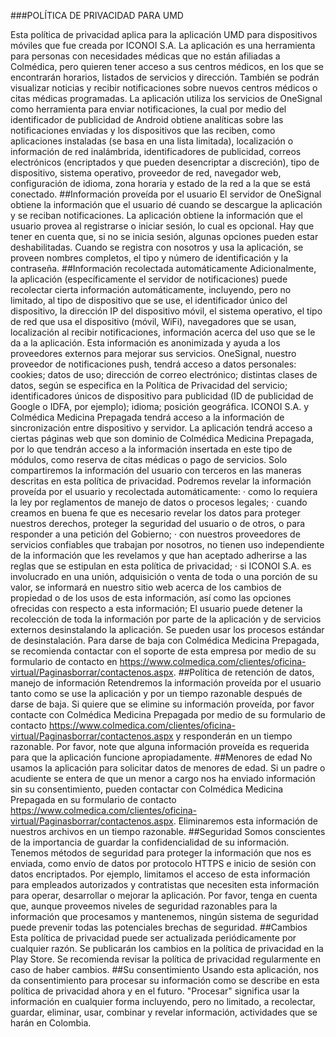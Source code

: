 ###POLÍTICA DE PRIVACIDAD PARA UMD
 
Esta política de privacidad aplica para la aplicación UMD para dispositivos móviles que fue creada por ICONOI S.A. La aplicación es una herramienta para personas con necesidades médicas que no están afiliadas a Colmédica, pero quieren tener acceso a sus centros médicos, en los que se encontrarán horarios, listados de servicios y dirección. También se podrán visualizar noticias y recibir notificaciones sobre nuevos centros médicos o citas médicas programadas.
La aplicación utiliza los servicios de OneSignal como herramienta para enviar notificaciones, la cual por medio del identificador de publicidad de Android obtiene analíticas sobre las notificaciones enviadas y los dispositivos que las reciben, como aplicaciones instaladas (se basa en una lista limitada), localización o información de red inalámbrida, identificadores de publicidad, correos electrónicos (encriptados y que pueden desencriptar a discreción), tipo de dispositivo, sistema operativo, proveedor de red, navegador web, configuración de idioma, zona horaria y estado de la red a la que se está conectado.
##Información proveída por el usuario
El servidor de OneSignal obtiene la información que el usuario dé cuando se descargue la aplicación y se reciban notificaciones. La aplicación obtiene la información que el usuario provea al registrarse o iniciar sesión, lo cual es opcional. Hay que tener en cuenta que, si no se inicia sesión, algunas opciones pueden estar deshabilitadas.
Cuando se registra con nosotros y usa la aplicación, se proveen nombres completos, el tipo y número de identificación y la contraseña.
##Información recolectada automáticamente
Adicionalmente, la aplicación (específicamente el servidor de notificaciones) puede recolectar cierta información automáticamente, incluyendo, pero no limitado, al tipo de dispositivo que se use, el identificador único del dispositivo, la dirección IP del dispositivo móvil, el sistema operativo, el tipo de red que usa el dispositivo (móvil, WiFi), navegadores que se usan, localización al recibir notificaciones, información acerca del uso que se le da a la aplicación. Esta información es anonimizada y ayuda a los proveedores externos para mejorar sus servicios.
OneSignal, nuestro proveedor de notificaciones push, tendrá acceso a datos personales: cookies; datos de uso; dirección de correo electrónico; distintas clases de datos, según se especifica en la Política de Privacidad del servicio; identificadores únicos de dispositivo para publicidad (ID de publicidad de Google o IDFA, por ejemplo); idioma; posición geográfica.
ICONOI S.A. y Colmédica Medicina Prepagada tendrá acceso a la información de sincronización entre dispositivo y servidor.
La aplicación tendrá acceso a ciertas páginas web que son dominio de Colmédica Medicina Prepagada, por lo que tendrán acceso a la información insertada en este tipo de módulos, como reserva de citas médicas o pago de servicios.
Solo compartiremos la información del usuario con terceros en las maneras descritas en esta política de privacidad.
Podremos revelar la información proveída por el usuario y recolectada automáticamente:
·	como lo requiera la ley por reglamentos de manejo de datos o procesos legales;
·	cuando creamos en buena fe que es necesario revelar los datos para proteger nuestros derechos, proteger la seguridad del usuario o de otros, o para responder a una petición del Gobierno;
·	con nuestros proveedores de servicios confiables que trabajan por nosotros, no tienen uso independiente de la información que les revelamos y que han aceptado adherirse a las reglas que se estipulan en esta política de privacidad;
·	si ICONOI S.A. es involucrado en una unión, adquisición o venta de toda o una porción de su valor, se informará en nuestro sitio web acerca de los cambios de propiedad o de los usos de esta información, así como las opciones ofrecidas con respecto a esta información;
El usuario puede detener la recolección de toda la información por parte de la aplicación y de servicios externos desinstalando la aplicación. Se pueden usar los procesos estándar de desinstalación. Para darse de baja con Colmédica Medicina Prepagada, se recomienda contactar con el soporte de esta empresa por medio de su formulario de contacto en https://www.colmedica.com/clientes/oficina-virtual/Paginasborrar/contactenos.aspx.
##Política de retención de datos, manejo de información
Retendremos la información proveída por el usuario tanto como se use la aplicación y por un tiempo razonable después de darse de baja. Si quiere que se elimine su información proveída, por favor contacte con Colmédica Medicina Prepagada por medio de su formulario de contacto https://www.colmedica.com/clientes/oficina-virtual/Paginasborrar/contactenos.aspx y responderán en un tiempo razonable. Por favor, note que alguna información proveída es requerida para que la aplicación funcione apropiadamente.
##Menores de edad
No usamos la aplicación para solicitar datos de menores de edad. Si un padre o acudiente se entera de que un menor a cargo nos ha enviado información sin su consentimiento, pueden contactar con Colmédica Medicina Prepagada en su formulario de contacto https://www.colmedica.com/clientes/oficina-virtual/Paginasborrar/contactenos.aspx. Eliminaremos esta información de nuestros archivos en un tiempo razonable.
##Seguridad
Somos conscientes de la importancia de guardar la confidencialidad de su información. Tenemos métodos de seguridad para proteger la información que nos es enviada, como envío de datos por protocolo HTTPS e inicio de sesión con datos encriptados. Por ejemplo, limitamos el acceso de esta información para empleados autorizados y contratistas que necesiten esta información para operar, desarrollar o mejorar la aplicación. Por favor, tenga en cuenta que, aunque proveemos niveles de seguridad razonables para la información que procesamos y mantenemos, ningún sistema de seguridad puede prevenir todas las potenciales brechas de seguridad.
##Cambios
Esta política de privacidad puede ser actualizada periódicamente por cualquier razón. Se publicarán los cambios en la política de privacidad en la Play Store. Se recomienda revisar la política de privacidad regularmente en caso de haber cambios. 
##Su consentimiento
Usando esta aplicación, nos da consentimiento para procesar su información como se describe en esta política de privacidad ahora y en el futuro. "Procesar" significa usar la información en cualquier forma incluyendo, pero no limitado, a recolectar, guardar, eliminar, usar, combinar y revelar información, actividades que se harán en Colombia.
